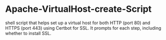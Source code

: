 # Apache-VirtualHost-create-Script
shell script that helps set up a virtual host for both HTTP (port 80) and HTTPS (port 443) using Certbot for SSL. It prompts for each step, including whether to install SSL.
